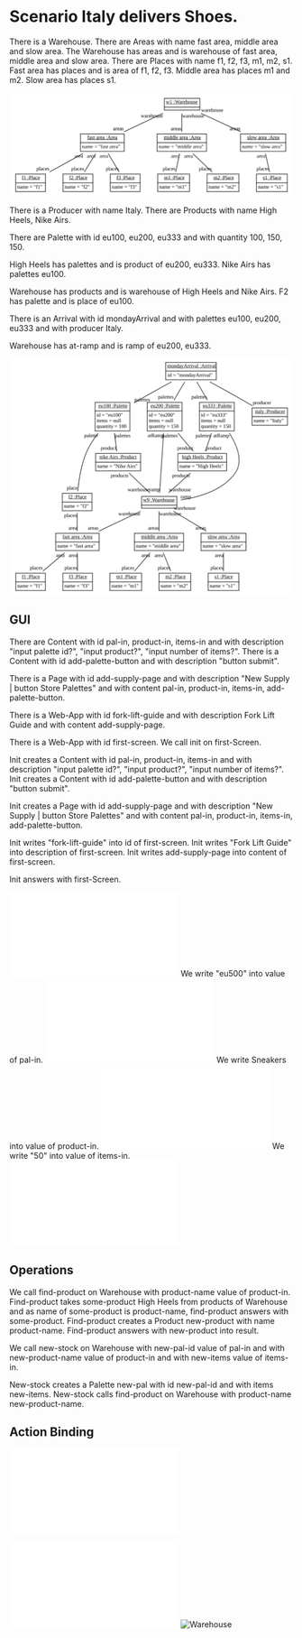 # Scenario Italy delivers Shoes.

  There is a Warehouse.
  There are Areas with name fast area, middle area and slow area.
  The Warehouse has areas and is warehouse of fast area, middle area 
  and slow area.
  There are Places with name f1, f2, f3, m1, m2, s1.
  Fast area has places and is area of f1, f2, f3.
  Middle area has places m1 and m2.
  Slow area has places s1.
  
![Warehouse](wareHouseAndPlaces.svg)

There is a Producer with name Italy. 
There are Products with name High Heels, Nike Airs.  

There are Palette with id eu100, eu200, eu333
and with quantity 100, 150, 150.

High Heels has palettes and is product of eu200, eu333.
Nike Airs has palettes eu100.

Warehouse has products and is warehouse of High Heels and Nike Airs.
F2 has palette and is place of eu100.

There is an Arrival with id mondayArrival 
and with palettes
eu100, eu200, eu333 and with producer Italy. 

Warehouse has at-ramp and is ramp of eu200, eu333.

![MondayArrival](Arrival.svg)



## GUI

  There are Content with id pal-in, product-in, items-in 
  and with description "input palette id?", "input product?", "input number of items?".
  There is a Content with id add-palette-button and with description "button submit".
  
  There is a Page with id add-supply-page 
  and with description "New Supply | button Store Palettes"
  and with content pal-in, product-in, items-in, add-palette-button.
  
  There is a Web-App with id fork-lift-guide 
  and with description Fork Lift Guide
  and with content add-supply-page.

  There is a Web-App with id first-screen.
  We call init on first-Screen. 
  
  Init creates a Content with id pal-in, product-in, items-in
  and with description "input palette id?", "input product?", "input number of items?".
  Init creates a Content with id add-palette-button and with description "button submit".
  
  Init creates a Page with id add-supply-page
  and with description "New Supply | button Store Palettes"
  and with content pal-in, product-in, items-in, add-palette-button. 
  
  Init writes "fork-lift-guide" into id of first-screen.
  Init writes "Fork Lift Guide" into description of first-screen.
  Init writes add-supply-page into content of first-screen. 
  
  Init answers with first-Screen. 
  
  ![fork-lift-guide](step03.html)
  We write "eu500" into value of pal-in.
  ![fork-lift-guide](step04.html)
  We write Sneakers into value of product-in. 
  ![fork-lift-guide](step05.html)
  We write "50" into value of items-in. 
  ![fork-lift-guide](step06.html)

## Operations

  We call find-product on Warehouse with product-name value of product-in.
  Find-product takes some-product High Heels from products of Warehouse and 
  as name of some-product is product-name, find-product answers with some-product.
  Find-product creates a Product new-product with name product-name. 
  Find-product answers with new-product into result.

  We call new-stock on Warehouse with new-pal-id value of pal-in 
  and with new-product-name value of product-in
  and with new-items value of items-in.
  
  New-stock creates a Palette new-pal with id new-pal-id
  and with items new-items.
  New-stock calls find-product on Warehouse with product-name new-product-name.


## Action Binding  
  
    
  
  ![fork-lift-guide](step03-07.mockup.html)

  ![Warehouse](Tables.tables.html)
  ![Warehouse](Overview.yaml)
